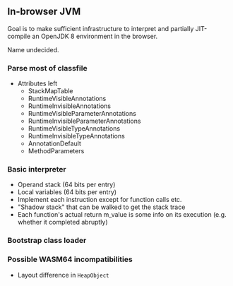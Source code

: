 ## In-browser JVM

Goal is to make sufficient infrastructure to interpret and partially JIT-compile an OpenJDK 8 environment in the browser.

Name undecided.

### Parse most of classfile

- Attributes left
  - StackMapTable
  - RuntimeVisibleAnnotations 
  - RuntimeInvisibleAnnotations 
  - RuntimeVisibleParameterAnnotations 
  - RuntimeInvisibleParameterAnnotations 
  - RuntimeVisibleTypeAnnotations 
  - RuntimeInvisibleTypeAnnotations 
  - AnnotationDefault
  - MethodParameters

### Basic interpreter

- Operand stack (64 bits per entry)
- Local variables (64 bits per entry)
- Implement each instruction except for function calls etc.
- "Shadow stack" that can be walked to get the stack trace
- Each function's actual return m_value is some info on its execution (e.g. whether it completed abruptly)

### Bootstrap class loader


### Possible WASM64 incompatibilities

- Layout difference in `HeapObject`